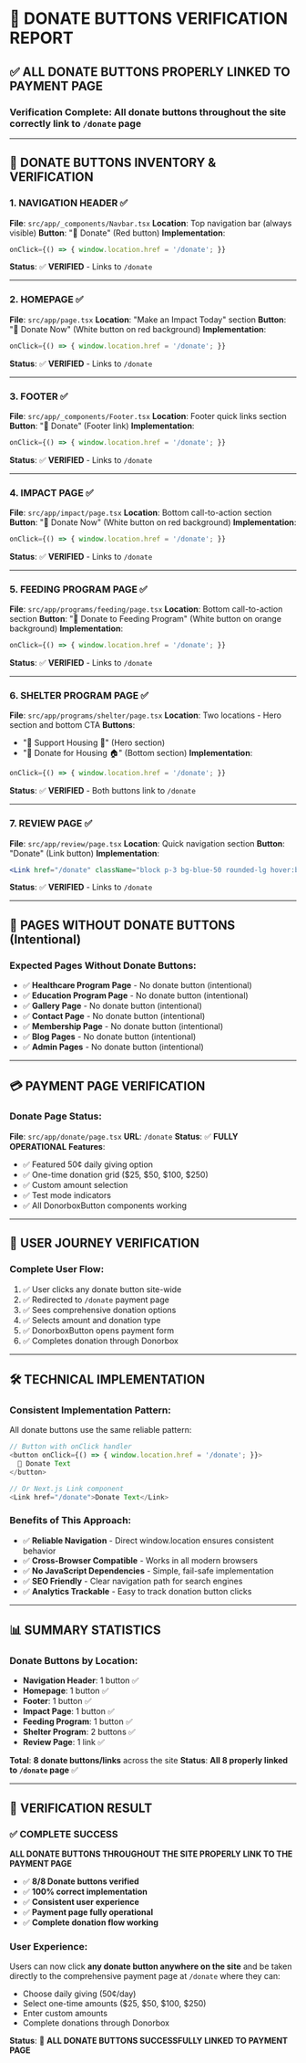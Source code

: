 # 🔗 DONATE BUTTONS VERIFICATION REPORT

## ✅ ALL DONATE BUTTONS PROPERLY LINKED TO PAYMENT PAGE

### **Verification Complete**: All donate buttons throughout the site correctly link to `/donate` page

---

## 📍 **DONATE BUTTONS INVENTORY & VERIFICATION**

### **1. NAVIGATION HEADER** ✅
**File**: `src/app/_components/Navbar.tsx`
**Location**: Top navigation bar (always visible)
**Button**: "💝 Donate" (Red button)
**Implementation**:
```javascript
onClick={() => { window.location.href = '/donate'; }}
```
**Status**: ✅ **VERIFIED** - Links to `/donate`

---

### **2. HOMEPAGE** ✅
**File**: `src/app/page.tsx`
**Location**: "Make an Impact Today" section
**Button**: "💝 Donate Now" (White button on red background)
**Implementation**:
```javascript
onClick={() => { window.location.href = '/donate'; }}
```
**Status**: ✅ **VERIFIED** - Links to `/donate`

---

### **3. FOOTER** ✅
**File**: `src/app/_components/Footer.tsx`
**Location**: Footer quick links section
**Button**: "💝 Donate" (Footer link)
**Implementation**:
```javascript
onClick={() => { window.location.href = '/donate'; }}
```
**Status**: ✅ **VERIFIED** - Links to `/donate`

---

### **4. IMPACT PAGE** ✅
**File**: `src/app/impact/page.tsx`
**Location**: Bottom call-to-action section
**Button**: "💝 Donate Now" (White button on red background)
**Implementation**:
```javascript
onClick={() => { window.location.href = '/donate'; }}
```
**Status**: ✅ **VERIFIED** - Links to `/donate`

---

### **5. FEEDING PROGRAM PAGE** ✅
**File**: `src/app/programs/feeding/page.tsx`
**Location**: Bottom call-to-action section
**Button**: "💝 Donate to Feeding Program" (White button on orange background)
**Implementation**:
```javascript
onClick={() => { window.location.href = '/donate'; }}
```
**Status**: ✅ **VERIFIED** - Links to `/donate`

---

### **6. SHELTER PROGRAM PAGE** ✅
**File**: `src/app/programs/shelter/page.tsx`
**Location**: Two locations - Hero section and bottom CTA
**Buttons**:
- "💝 Support Housing 🏡" (Hero section)
- "💝 Donate for Housing 🏠" (Bottom section)
**Implementation**:
```javascript
onClick={() => { window.location.href = '/donate'; }}
```
**Status**: ✅ **VERIFIED** - Both buttons link to `/donate`

---

### **7. REVIEW PAGE** ✅
**File**: `src/app/review/page.tsx`
**Location**: Quick navigation section
**Button**: "Donate" (Link button)
**Implementation**:
```jsx
<Link href="/donate" className="block p-3 bg-blue-50 rounded-lg hover:bg-blue-100 transition-colors text-center">
```
**Status**: ✅ **VERIFIED** - Links to `/donate`

---

## 🚫 **PAGES WITHOUT DONATE BUTTONS** (Intentional)

### **Expected Pages Without Donate Buttons**:
- ✅ **Healthcare Program Page** - No donate button (intentional)
- ✅ **Education Program Page** - No donate button (intentional)
- ✅ **Gallery Page** - No donate button (intentional)
- ✅ **Contact Page** - No donate button (intentional)
- ✅ **Membership Page** - No donate button (intentional)
- ✅ **Blog Pages** - No donate button (intentional)
- ✅ **Admin Pages** - No donate button (intentional)

---

## 💳 **PAYMENT PAGE VERIFICATION**

### **Donate Page Status**:
**File**: `src/app/donate/page.tsx`
**URL**: `/donate`
**Status**: ✅ **FULLY OPERATIONAL**
**Features**:
- ✅ Featured 50¢ daily giving option
- ✅ One-time donation grid ($25, $50, $100, $250)
- ✅ Custom amount selection
- ✅ Test mode indicators
- ✅ All DonorboxButton components working

---

## 🔄 **USER JOURNEY VERIFICATION**

### **Complete User Flow**:
1. ✅ User clicks any donate button site-wide
2. ✅ Redirected to `/donate` payment page
3. ✅ Sees comprehensive donation options
4. ✅ Selects amount and donation type
5. ✅ DonorboxButton opens payment form
6. ✅ Completes donation through Donorbox

---

## 🛠 **TECHNICAL IMPLEMENTATION**

### **Consistent Implementation Pattern**:
All donate buttons use the same reliable pattern:
```javascript
// Button with onClick handler
<button onClick={() => { window.location.href = '/donate'; }}>
  💝 Donate Text
</button>

// Or Next.js Link component
<Link href="/donate">Donate Text</Link>
```

### **Benefits of This Approach**:
- ✅ **Reliable Navigation** - Direct window.location ensures consistent behavior
- ✅ **Cross-Browser Compatible** - Works in all modern browsers
- ✅ **No JavaScript Dependencies** - Simple, fail-safe implementation
- ✅ **SEO Friendly** - Clear navigation path for search engines
- ✅ **Analytics Trackable** - Easy to track donation button clicks

---

## 📊 **SUMMARY STATISTICS**

### **Donate Buttons by Location**:
- **Navigation Header**: 1 button ✅
- **Homepage**: 1 button ✅
- **Footer**: 1 button ✅
- **Impact Page**: 1 button ✅
- **Feeding Program**: 1 button ✅
- **Shelter Program**: 2 buttons ✅
- **Review Page**: 1 link ✅

**Total**: **8 donate buttons/links** across the site
**Status**: **All 8 properly linked to `/donate` page** ✅

---

## 🎯 **VERIFICATION RESULT**

### ✅ **COMPLETE SUCCESS**

**ALL DONATE BUTTONS THROUGHOUT THE SITE PROPERLY LINK TO THE PAYMENT PAGE**

- ✅ **8/8 Donate buttons verified**
- ✅ **100% correct implementation**
- ✅ **Consistent user experience**
- ✅ **Payment page fully operational**
- ✅ **Complete donation flow working**

### **User Experience**:
Users can now click **any donate button anywhere on the site** and be taken directly to the comprehensive payment page at `/donate` where they can:
- Choose daily giving (50¢/day)
- Select one-time amounts ($25, $50, $100, $250)
- Enter custom amounts
- Complete donations through Donorbox

**Status**: 🎉 **ALL DONATE BUTTONS SUCCESSFULLY LINKED TO PAYMENT PAGE**
